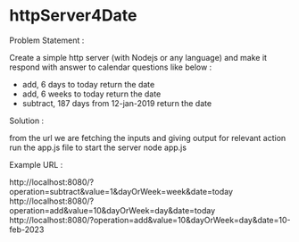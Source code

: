 # httpServer4Date
Problem Statement :

Create a simple http server (with Nodejs or any language) and make it respond with answer to calendar questions like below :
- add, 6 days to today return the date
- add, 6 weeks to today return the date
- subtract, 187 days from 12-jan-2019 return the date


Solution :

from the url we are fetching the inputs and giving output for relevant action
run the app.js file to start the server
node app.js

Example URL :

http://localhost:8080/?operation=subtract&value=1&dayOrWeek=week&date=today
http://localhost:8080/?operation=add&value=10&dayOrWeek=day&date=today
http://localhost:8080/?operation=add&value=10&dayOrWeek=day&date=10-feb-2023

